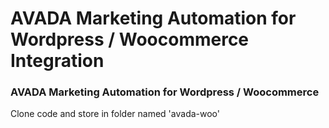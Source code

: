 # AVADA Marketing Automation for Wordpress / Woocommerce Integration

### AVADA Marketing Automation for Wordpress / Woocommerce
Clone code and store in folder named 'avada-woo'
